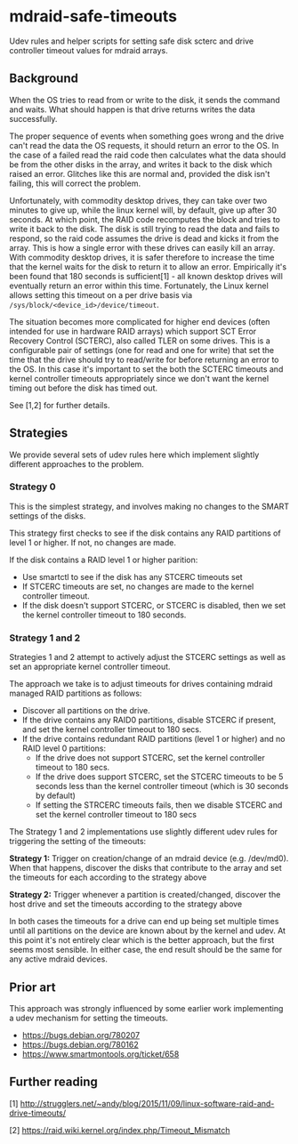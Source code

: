 # mdraid-safe-timeouts
Udev rules and helper scripts for setting safe disk scterc and drive controller
timeout values for mdraid arrays.

## Background

When the OS tries to read from or write to the disk, it sends the
command and waits. What should happen is that drive returns writes the
data successfully.

The proper sequence of events when something goes wrong and the drive
can't read the data the OS requests, it should return an error to the
OS. In the case of a failed read the raid code then calculates what
the data should be from the other disks in the array, and writes it
back to the disk which raised an error.  Glitches like this are normal
and, provided the disk isn't failing, this will correct the problem.

Unfortunately, with commodity desktop drives, they can take over two
minutes to give up, while the linux kernel will, by default, give up
after 30 seconds. At which point, the RAID code recomputes the block
and tries to write it back to the disk. The disk is still trying to
read the data and fails to respond, so the raid code assumes the drive
is dead and kicks it from the array. This is how a single error with
these drives can easily kill an array. With commodity desktop drives,
it is safer therefore to increase the time that the kernel waits for
the disk to return it to allow an error. Empirically it's been found
that 180 seconds is sufficient[1] - all known desktop drives will
eventually return an error within this time. Fortunately, the Linux
kernel allows setting this timeout on a per drive basis via
`/sys/block/<device_id>/device/timeout`.

The situation becomes more complicated for higher end devices (often
intended for use in hardware RAID arrays) which support SCT Error
Recovery Control (SCTERC), also called TLER on some drives. This is a
configurable pair of settings (one for read and one for write) that
set the time that the drive should try to read/write for before
returning an error to the OS. In this case it's important to set the
both the SCTERC timeouts and kernel controller timeouts appropriately
since we don't want the kernel timing out before the disk has timed
out.

See [1,2] for further details.

## Strategies
We provide several sets of udev rules here which implement slightly
different approaches to the problem.

### Strategy 0

This is the simplest strategy, and involves making no changes to the
SMART settings of the disks.

This strategy first checks to see if the disk contains any RAID
partitions of level 1 or higher. If not, no changes are made.

If the disk contains a RAID level 1 or higher parition:
* Use smartctl to see if the disk has any STCERC timeouts set
* If STCERC timeouts are set, no changes are made to the kernel
  controller timeout.
* If the disk doesn't support STCERC, or STCERC is disabled,
  then we set the kernel controller timeout to 180 seconds.

### Strategy 1 and 2

Strategies 1 and 2 attempt to actively adjust the STCERC settings as
well as set an appropriate kernel controller timeout.

The approach we take is to adjust timeouts for drives containing
mdraid managed RAID partitions as follows:

* Discover all partitions on the drive.
* If the drive contains any RAID0 partitions, disable STCERC if present, and
  set the kernel controller timeout to 180 secs.
* If the drive contains redundant RAID partitions (level 1 or higher) and no
  RAID level 0 partitions:
    * If the drive does not support STCERC, set the kernel controller
      timeout to 180 secs.
    * If the drive does support STCERC, set the STCERC timeouts to be 5
      seconds less than the kernel controller timeout (which is 30 seconds
      by default)
    * If setting the STRCERC timeouts fails, then we disable STCERC and set
      the kernel controller timeout to 180 secs

The Strategy 1 and 2 implementations use slightly different udev rules
for triggering the setting of the timeouts:

**Strategy 1:** Trigger on creation/change of an mdraid device
(e.g. /dev/md0). When that happens, discover the disks that contribute
to the array and set the timeouts for each according to the strategy
above

**Strategy 2:** Trigger whenever a partition is created/changed,
discover the host drive and set the timeouts according to the strategy
above
   
In both cases the timeouts for a drive can end up being set multiple
times until all partitions on the device are known about by the kernel
and udev. At this point it's not entirely clear which is the better
approach, but the first seems most sensible. In either case, the end
result should be the same for any active mdraid devices.

## Prior art
This approach was strongly influenced by some earlier work implementing a udev
mechanism for setting the timeouts.

* https://bugs.debian.org/780207
* https://bugs.debian.org/780162
* https://www.smartmontools.org/ticket/658

## Further reading
[1] http://strugglers.net/~andy/blog/2015/11/09/linux-software-raid-and-drive-timeouts/

[2] https://raid.wiki.kernel.org/index.php/Timeout_Mismatch


